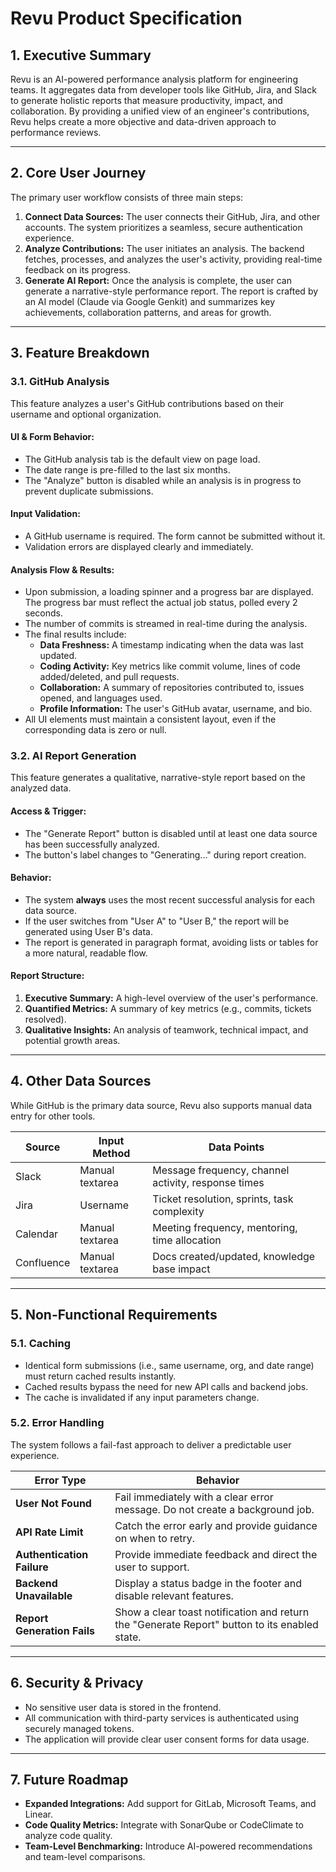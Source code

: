 # Revu Product Specification

## 1. Executive Summary

Revu is an AI-powered performance analysis platform for engineering teams. It aggregates data from developer tools like GitHub, Jira, and Slack to generate holistic reports that measure productivity, impact, and collaboration. By providing a unified view of an engineer's contributions, Revu helps create a more objective and data-driven approach to performance reviews.

---

## 2. Core User Journey

The primary user workflow consists of three main steps:

1.  **Connect Data Sources:** The user connects their GitHub, Jira, and other accounts. The system prioritizes a seamless, secure authentication experience.
2.  **Analyze Contributions:** The user initiates an analysis. The backend fetches, processes, and analyzes the user's activity, providing real-time feedback on its progress.
3.  **Generate AI Report:** Once the analysis is complete, the user can generate a narrative-style performance report. The report is crafted by an AI model (Claude via Google Genkit) and summarizes key achievements, collaboration patterns, and areas for growth.

---

## 3. Feature Breakdown

### 3.1. GitHub Analysis

This feature analyzes a user's GitHub contributions based on their username and optional organization.

#### **UI & Form Behavior:**

*   The GitHub analysis tab is the default view on page load.
*   The date range is pre-filled to the last six months.
*   The "Analyze" button is disabled while an analysis is in progress to prevent duplicate submissions.

#### **Input Validation:**

*   A GitHub username is required. The form cannot be submitted without it.
*   Validation errors are displayed clearly and immediately.

#### **Analysis Flow & Results:**

*   Upon submission, a loading spinner and a progress bar are displayed. The progress bar must reflect the actual job status, polled every 2 seconds.
*   The number of commits is streamed in real-time during the analysis.
*   The final results include:
    *   **Data Freshness:** A timestamp indicating when the data was last updated.
    *   **Coding Activity:** Key metrics like commit volume, lines of code added/deleted, and pull requests.
    *   **Collaboration:** A summary of repositories contributed to, issues opened, and languages used.
    *   **Profile Information:** The user's GitHub avatar, username, and bio.
*   All UI elements must maintain a consistent layout, even if the corresponding data is zero or null.

### 3.2. AI Report Generation

This feature generates a qualitative, narrative-style report based on the analyzed data.

#### **Access & Trigger:**

*   The "Generate Report" button is disabled until at least one data source has been successfully analyzed.
*   The button's label changes to "Generating..." during report creation.

#### **Behavior:**

*   The system **always** uses the most recent successful analysis for each data source.
*   If the user switches from "User A" to "User B," the report will be generated using User B's data.
*   The report is generated in paragraph format, avoiding lists or tables for a more natural, readable flow.

#### **Report Structure:**

1.  **Executive Summary:** A high-level overview of the user's performance.
2.  **Quantified Metrics:** A summary of key metrics (e.g., commits, tickets resolved).
3.  **Qualitative Insights:** An analysis of teamwork, technical impact, and potential growth areas.

---

## 4. Other Data Sources

While GitHub is the primary data source, Revu also supports manual data entry for other tools.

| Source     | Input Method    | Data Points                                         |
| ---------- | --------------- | --------------------------------------------------- |
| Slack      | Manual textarea | Message frequency, channel activity, response times |
| Jira       | Username        | Ticket resolution, sprints, task complexity         |
| Calendar   | Manual textarea | Meeting frequency, mentoring, time allocation       |
| Confluence | Manual textarea | Docs created/updated, knowledge base impact         |

---

## 5. Non-Functional Requirements

### 5.1. Caching

*   Identical form submissions (i.e., same username, org, and date range) must return cached results instantly.
*   Cached results bypass the need for new API calls and backend jobs.
*   The cache is invalidated if any input parameters change.

### 5.2. Error Handling

The system follows a fail-fast approach to deliver a predictable user experience.

| Error Type                | Behavior                                                                 |
| ------------------------- | ------------------------------------------------------------------------ |
| **User Not Found**        | Fail immediately with a clear error message. Do not create a background job. |
| **API Rate Limit**        | Catch the error early and provide guidance on when to retry.             |
| **Authentication Failure**| Provide immediate feedback and direct the user to support.               |
| **Backend Unavailable**   | Display a status badge in the footer and disable relevant features.      |
| **Report Generation Fails**| Show a clear toast notification and return the "Generate Report" button to its enabled state. |

---

## 6. Security & Privacy

*   No sensitive user data is stored in the frontend.
*   All communication with third-party services is authenticated using securely managed tokens.
*   The application will provide clear user consent forms for data usage.

---

## 7. Future Roadmap

*   **Expanded Integrations:** Add support for GitLab, Microsoft Teams, and Linear.
*   **Code Quality Metrics:** Integrate with SonarQube or CodeClimate to analyze code quality.
*   **Team-Level Benchmarking:** Introduce AI-powered recommendations and team-level comparisons.
